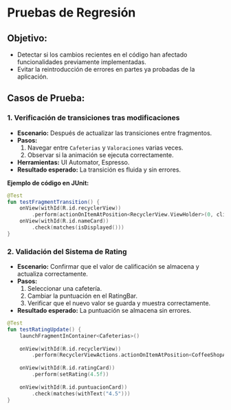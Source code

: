 # Pruebas de Regresión

## **Objetivo:**
- Detectar si los cambios recientes en el código han afectado funcionalidades previamente implementadas.
- Evitar la reintroducción de errores en partes ya probadas de la aplicación.

## **Casos de Prueba:**
### **1. Verificación de transiciones tras modificaciones**
- **Escenario:** Después de actualizar las transiciones entre fragmentos.
- **Pasos:**
  1. Navegar entre `Cafeterias` y `Valoraciones` varias veces.
  2. Observar si la animación se ejecuta correctamente.
- **Herramientas:** UI Automator, Espresso.
- **Resultado esperado:** La transición es fluida y sin errores.

**Ejemplo de código en JUnit:**
```kotlin
@Test
fun testFragmentTransition() {
    onView(withId(R.id.recyclerView))
        .perform(actionOnItemAtPosition<RecyclerView.ViewHolder>(0, click()))
    onView(withId(R.id.nameCard))
        .check(matches(isDisplayed()))
}
```
### **2. Validación del Sistema de Rating**
- **Escenario:** Confirmar que el valor de calificación se almacena y actualiza correctamente.
- **Pasos:**
  1. Seleccionar una cafetería.
  2. Cambiar la puntuación en el RatingBar.
  3. Verificar que el nuevo valor se guarda y muestra correctamente.
- **Resultado esperado:** La puntuación se almacena sin errores.

```kotlin
@Test
fun testRatingUpdate() {
    launchFragmentInContainer<Cafeterias>()
    
    onView(withId(R.id.recyclerView))
        .perform(RecyclerViewActions.actionOnItemAtPosition<CoffeeShopAdapter.CoffeeShopViewHolder>(0, click()))
    
    onView(withId(R.id.ratingCard))
        .perform(setRating(4.5f))
    
    onView(withId(R.id.puntuacionCard))
        .check(matches(withText("4.5")))
}
```

